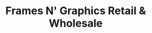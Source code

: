 ---
title: "Frames N' Graphics Retail & Wholesale"
url: /toronto/frames-n-graphics-retail-and-wholesale/
shop: shop
---
